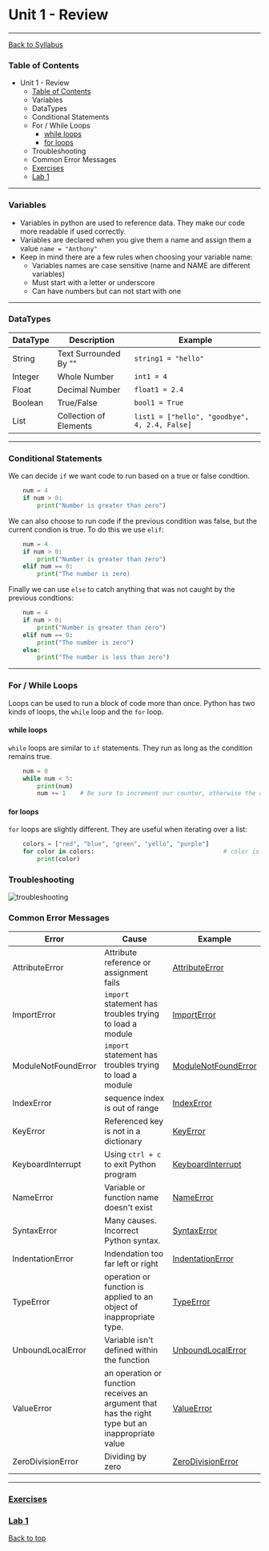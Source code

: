 # <a id="top"></a>Unit 1 - Review

---

[Back to Syllabus](https://github.com/PdxCodeGuild/Programming102#top)

### Table of Contents

- [<a id="top"></a>Unit 1 - Review](#unit-1---review)
    - [Table of Contents](#table-of-contents)
    - [<a id="variables"></a> Variables](#-variables)
    - [<a id="datatypes"></a> DataTypes](#-datatypes)
    - [<a id="conditionals"></a> Conditional Statements](#-conditional-statements)
    - [<a id="loops"></a> For / While Loops](#-for--while-loops)
      - [while loops](#while-loops)
      - [for loops](#for-loops)
    - [<a id="troubleshooting"></a> Troubleshooting](#-troubleshooting)
    - [<a id="errors"></a> Common Error Messages](#-common-error-messages)
    - [Exercises](#exercises)
    - [Lab 1](#lab-1)

---

### <a id="variables"></a> Variables

- Variables in python are used to reference data. They make our code more readable if used correctly.
- Variables are declared when you give them a name and assign them a value `name = "Anthony"`
- Keep in mind there are a few rules when choosing your variable name:
  - Variables names are case sensitive (name and NAME are different variables)
  - Must start with a letter or underscore
  - Can have numbers but can not start with one

---

### <a id="datatypes"></a> DataTypes

| DataType | Description            | Example                                       |
| -------- | ---------------------- | --------------------------------------------- |
| String   | Text Surrounded By ""  | `string1 = "hello"`                           |
| Integer  | Whole Number           | `int1 = 4`                                    |
| Float    | Decimal Number         | `float1 = 2.4`                                |
| Boolean  | True/False             | `bool1 = True`                                |
| List     | Collection of Elements | `list1 = ["hello", "goodbye", 4, 2.4, False]` |

---

### <a id="conditionals"></a> Conditional Statements

We can decide `if` we want code to run based on a true or false condtion.

```python
    num = 4
    if num > 0:
        print("Number is greater than zero")
```

We can also choose to run code if the previous condition was false, but the current condion is true.
To do this we use `elif`:

```python
    num = 4
    if num > 0:
        print("Number is greater than zero")
    elif num == 0:
        print("The number is zero)
```

Finally we can use `else` to catch anything that was not caught by the previous condtions:

```python
    num = 4
    if num > 0:
        print("Number is greater than zero")
    elif num == 0:
        print("The number is zero")
    else:
        print("The number is less than zero")
```

---

### <a id="loops"></a> For / While Loops

Loops can be used to run a block of code more than once. Python has two kinds of loops, the `while` loop and the `for` loop.

#### while loops

`while` loops are similar to `if` statements. They run as long as the condition remains true.

```python
    num = 0
    while num < 5:
        print(num)
        num += 1    # Be sure to increment our counter, otherwise the condition would remain True forever
```

#### for loops

`for` loops are slightly different. They are useful when iterating over a list:

```python
    colors = ["red", "blue", "green", "yello", "purple"]
    for color in colors:                                    # color is a temporary variable name holding an element from colors
        print(color)
```

### <a id="troubleshooting"></a> Troubleshooting

![troubleshooting](https://github.com/PdxCodeGuild/Programming102/blob/master/resources/troubleshooting.jpeg)

### <a id="errors"></a> Common Error Messages

| Error               | Cause                                                                                            | Example                                                                                 |
| ------------------- | ------------------------------------------------------------------------------------------------ | --------------------------------------------------------------------------------------- |
| AttributeError      | Attribute reference or assignment fails                                                          | [AttributeError](https://repl.it/@dirtTastesGood/pythonattributeerrorexample)           |
| ImportError         | `import` statement has troubles trying to load a module                                          | [ImportError](https://repl.it/@dirtTastesGood/pythonimporterrorexample)                 |
| ModuleNotFoundError | `import` statement has troubles trying to load a module                                          | [ModuleNotFoundError](https://repl.it/@dirtTastesGood/pythonmodulenotfounderrorexample) |
| IndexError          | sequence index is out of range                                                                   | [IndexError](https://repl.it/@dirtTastesGood/pythonindexerrorexample)                   |
| KeyError            | Referenced key is not in a dictionary                                                            | [KeyError](https://repl.it/@dirtTastesGood/pythonkeyerrorexample)                       |
| KeyboardInterrupt   | Using `ctrl + c` to exit Python program                                                          | [KeyboardInterrupt](https://repl.it/@dirtTastesGood/pythonkeyboardinterruptexample)     |
| NameError           | Variable or function name doesn't exist                                                          | [NameError](https://repl.it/@dirtTastesGood/pythonnameerrorexample)                     |
| SyntaxError         | Many causes. Incorrect Python syntax.                                                            | [SyntaxError](https://repl.it/@dirtTastesGood/pythonsyntaxerrorexample)                 |
| IndentationError    | Indendation too far left or right                                                                | [IndentationError](https://repl.it/@dirtTastesGood/pythonindentationerrorexample)       |
| TypeError           | operation or function is applied to an object of inappropriate type.                             | [TypeError](https://repl.it/@dirtTastesGood/pythontypeerrorexample)                     |
| UnboundLocalError   | Variable isn't defined within the function                                                       | [UnboundLocalError](https://repl.it/@dirtTastesGood/pythonunboundlocalerrorexample)     |
| ValueError          | an operation or function receives an argument that has the right type but an inappropriate value | [ValueError](https://repl.it/@dirtTastesGood/pythonvalueerrorexample)                   |
| ZeroDivisionError   | Dividing by zero                                                                                 | [ZeroDivisionError](https://repl.it/@dirtTastesGood/pythonzerodivisionerrorexample)     |

---

### [Exercises](https://github.com/PdxCodeGuild/Programming102/blob/master/practice/unit_1/)

### [Lab 1](https://github.com/PdxCodeGuild/Programming102/blob/master/labs/lab1.md)

[Back to top](#top)
